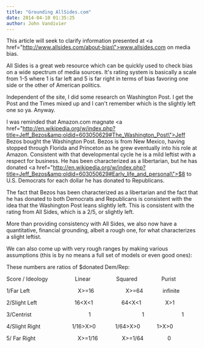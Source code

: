 ```yaml
---
title: "Grounding AllSides.com"
date: 2014-04-10 01:35:25
author: John Vandivier
---
```




This article will seek to clarify information presented at <a href=\"http://www.allsides.com/about-bias\">www.allsides.com</a> on media bias.

All Sides is a great web resource which can be quickly used to check bias on a wide spectrum of media sources. It's rating system is basically a scale from 1-5 where 1 is far left and 5 is far right in terms of bias favoring one side or the other of American politics.

Independent of the site, I did some research on Washington Post. I get the Post and the Times mixed up and I can't remember which is the slightly left one so ya. Anyway.

I was reminded that Amazon.com magnate <a href=\"http://en.wikipedia.org/w/index.php?title=Jeff_Bezos&amp;oldid=603050629#The_Washington_Post\">Jeff Bezos</a> bought the Washington Post. Bezos is from New Mexico, having stopped through Florida and Princeton as he grew eventually into his role at Amazon. Consistent with that developmental cycle he is a mild leftist with a respect for business. He has been characterized as a libertarian, but he has donated <a href=\"http://en.wikipedia.org/w/index.php?title=Jeff_Bezos&amp;oldid=603050629#Early_life_and_personal\">$8 to U.S. Democrats for each dollar he has donated to Republicans.</a>

The fact that Bezos has been characterized as a libertarian and the fact that he has donated to both Democrats and Republicans is consistent with the idea that the Washington Post leans slightly left. This is consistent with the rating from All Sides, which is a 2/5, or slightly left.

More than providing consistency with All Sides, we also now have a quantitative, financial grounding, albeit a rough one, for what characterizes a slight leftist.

We can also come up with very rough ranges by making various assumptions (this is by no means a full set of models or even good ones):

These numbers are ratios of $donated Dem/Rep:

Score / Ideology                  Linear                 Squared                Purist

1/Far Left                                X&gt;=16                     X&gt;=64             infinite

2/Slight Left                         16&lt;X&lt;1                   64&lt;X&lt;1                X&gt;1

3/Centrist                                      1                                  1                         1

4/Slight Right                     1/16&gt;X&gt;0             1/64&gt;X&gt;0           1&gt;X&gt;0

5/ Far Right                            X&gt;=1/16                X&gt;=1/64                0